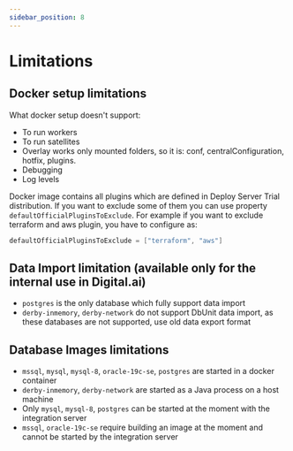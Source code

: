 ```yaml
---
sidebar_position: 8
---
```


# Limitations

## Docker setup limitations

What docker setup doesn't support:

* To run workers
* To run satellites
* Overlay works only mounted folders, so it is: conf, centralConfiguration, hotfix, plugins.
* Debugging
* Log levels

Docker image contains all plugins which are defined in Deploy Server Trial distribution.
If you want to exclude some of them you can use property `defaultOfficialPluginsToExclude`.
For example if you want to exclude terraform and aws plugin, you have to configure as: 

```groovy
defaultOfficialPluginsToExclude = ["terraform", "aws"]
```

## Data Import limitation (available only for the internal use in Digital.ai)

* `postgres` is the only database which fully support data import
* `derby-inmemory`, `derby-network` do not support DbUnit data import, 
as these databases are not supported, use old data export format

## Database Images limitations

* `mssql`, `mysql`, `mysql-8`, `oracle-19c-se`, `postgres` are started in a docker container
* `derby-inmemory`, `derby-network` are started as a Java process on a host machine
* Only  `mysql`, `mysql-8`, `postgres` can be started at the moment with the integration server
* `mssql`, `oracle-19c-se` require building an image at the moment and cannot be started by the integration server
